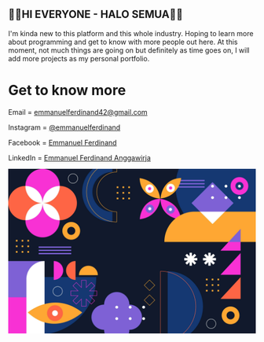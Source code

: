 ## 🙆‍♂️HI EVERYONE - HALO SEMUA🙆‍♂️
I'm kinda new to this platform and this whole industry. Hoping to learn more about programming and get to know with more people out here. At this moment, not much things are going on but definitely as time goes on, I will add more projects as my personal portfolio.
# Get to know more
Email     = emmanuelferdinand42@gmail.com

Instagram = [@emmanuelferdinand](https://www.instagram.com/emmanuel_ferdinand/)

Facebook  = [Emmanuel Ferdinand](https://www.facebook.com/emmanuelferdinand13)

LinkedIn  = [Emmanuel Ferdinand Anggawirja](https://www.linkedin.com/in/emmanuelferdinandanggawirja/)

![alt text](https://github.com/emmanuelferdinand/emmanuelferdinand/blob/main/5895349.jpg)
